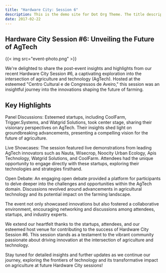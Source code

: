 ```yaml
---
title: "Hardware City: Session 6"
description: This is the demo site for Dot Org Theme. The title description and images front matter is required for meta og content.
date: 2017-02-22
---
```


## Hardware City Session #6: Unveiling the Future of AgTech

{{< img src="event-photo.png" >}}



We're delighted to share the post-event insights and highlights from our recent Hardware City Session #6, a captivating exploration into the intersection of agriculture and technology (AgTech). Hosted at the esteemed "Centro Cultural e de Congressos de Aveiro," this session was an insightful journey into the innovations shaping the future of farming.

## Key Highlights

Panel Discussions: Esteemed startups, including CoolFarm, Trigger.Systems, and Watgrid Solutions, took center stage, sharing their visionary perspectives on AgTech. Their insights shed light on groundbreaking advancements, presenting a compelling vision for the future of agriculture.

Live Showcases: The session featured live demonstrations from leading AgTech innovators such as Nauta, Wisecrop, Noocity Urban Ecology, Apis Technology, Watgrid Solutions, and CoolFarm. Attendees had the unique opportunity to engage directly with these startups, exploring their technologies and strategies firsthand.

Open Debate: An engaging open debate provided a platform for participants to delve deeper into the challenges and opportunities within the AgTech domain. Discussions revolved around advancements in agricultural technology and its potential impact on the farming landscape.

The event not only showcased innovations but also fostered a collaborative environment, encouraging networking and discussions among attendees, startups, and industry experts.

We extend our heartfelt thanks to the startups, attendees, and our esteemed host venue for contributing to the success of Hardware City Session #6. This session stands as a testament to the vibrant community passionate about driving innovation at the intersection of agriculture and technology.

Stay tuned for detailed insights and further updates as we continue our journey, exploring the frontiers of technology and its transformative impact on agriculture at future Hardware City sessions!
